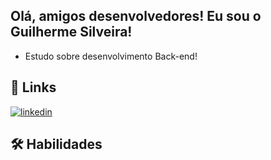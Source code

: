 ## Olá, amigos desenvolvedores! Eu sou o Guilherme Silveira!

- Estudo sobre desenvolvimento Back-end!

## 🔗 Links
[![linkedin](https://img.shields.io/badge/linkedin-0A66C2?style=for-the-badge&logo=linkedin&logoColor=white)](https://www.linkedin.com/in/guilherme-silveira-013b75249/)


## 🛠 Habilidades
